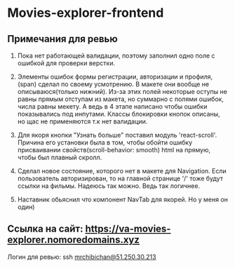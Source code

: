 # Movies-explorer-frontend

## Примечания для ревью

1. Пока нет работающей валидации, поэтому заполнил одно поле с ошибкой для проверки верстки.

2. Элементы ошибок формы регистрации, авторизации и профиля, (span) сделал по своему усмотрению. В макете они вообще не описываюся(только нижний). Из-за этих полей некоторые оступы не равны прямым отступам из макета, но суммарно с полями ошибок, числа равны мекету. А ведь в 4 этапе написано чтобы ошибки показывались под инпутами. Классы блокировки кнопок описаны, но щас не применяются т.к нет валидации.

3. Для якоря кнопки "Узнать больше" поставил модуль 'react-scroll'. Причина его установки была в том, чтобы обойти ошибку присваивании свойств(scroll-behavior: smooth) html на прямую, чтобы был плавный скролл.

4. Сделал новое состояние, которого нет в макете для Navigation. Если пользователь авторизирован, то на главной странице '/' тоже будут ссылки на фильмы. Надеюсь так можно. Ведь так логичнее.

5. Наставник обьяснил что компонент NavTab для якорей. Но у меня он один)

## Ссылка на сайт: https://va-movies-explorer.nomoredomains.xyz

Логин для ревью: ssh mrchibichan@51.250.30.213
